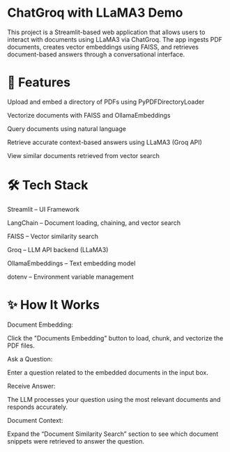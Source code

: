 # ChatGroq with LLaMA3 Demo

This project is a Streamlit-based web application that allows users to interact with documents using LLaMA3 via ChatGroq. The app ingests PDF documents, creates vector embeddings using FAISS, and retrieves document-based answers through a conversational interface.

# 🔧 Features
Upload and embed a directory of PDFs using PyPDFDirectoryLoader

Vectorize documents with FAISS and OllamaEmbeddings

Query documents using natural language

Retrieve accurate context-based answers using LLaMA3 (Groq API)

View similar documents retrieved from vector search

# 🛠️ Tech Stack
Streamlit – UI Framework

LangChain – Document loading, chaining, and vector search

FAISS – Vector similarity search

Groq – LLM API backend (LLaMA3)

OllamaEmbeddings – Text embedding model

dotenv – Environment variable management

# ✨ How It Works
Document Embedding:

Click the "Documents Embedding" button to load, chunk, and vectorize the PDF files.

Ask a Question:

Enter a question related to the embedded documents in the input box.

Receive Answer:

The LLM processes your question using the most relevant documents and responds accurately.

Document Context:

Expand the “Document Similarity Search” section to see which document snippets were retrieved to answer the question.
